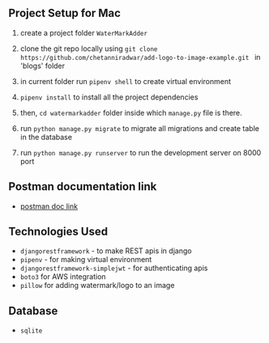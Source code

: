 
## Project Setup for Mac
1. create a project folder `WaterMarkAdder`

2. clone the git repo locally using `git clone https://github.com/chetanniradwar/add-logo-to-image-example.git
` in 'blogs' folder

3. in current folder run `pipenv shell` to create virtual environment

4. `pipenv install` to install all the project dependencies

5. then, `cd watermarkadder` folder inside which `manage.py` file is there.

6. run `python manage.py migrate` to migrate all migrations and create table in the database

7. run `python manage.py runserver` to run the development server on 8000 port


## Postman documentation link
- [postman doc link](https://documenter.getpostman.com/view/20803750/2s93mByKQT)


## Technologies Used
- `djangorestframework` - to make REST apis in django
- `pipenv` - for making virtual environment
- `djangorestframework-simplejwt` - for authenticating apis
- `boto3` for AWS integration
- `pillow` for adding watermark/logo to an image


## Database
- `sqlite`

